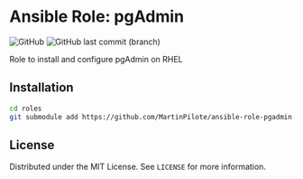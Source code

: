 # Ansible Role: pgAdmin

![GitHub](https://img.shields.io/github/license/MartinPilote/ansible-role-tpgadmin)
![GitHub last commit (branch)](https://img.shields.io/github/last-commit/MartinPilote/ansible-role-pgadmin/main)

Role to install and configure pgAdmin on RHEL

<!-- INSTALLATION -->
## Installation

```sh
cd roles
git submodule add https://github.com/MartinPilote/ansible-role-pgadmin.git pgadmin
```

<!-- LICENSE -->
## License

Distributed under the MIT License. See `LICENSE` for more information.